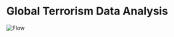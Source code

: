 # Global Terrorism Data Analysis
![Flow](https://github.com/user-attachments/assets/a03b16cc-fe68-453a-b6f2-606d3cbb0403)
